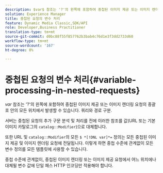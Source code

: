 ```yaml
---
description: $var$ 참조는 '?'의 왼쪽에 포함하여 중첩된 이미지 제공 또는 이미지 렌더링 요청의 중괄호 안의 모든 위치에서 발생할 수 있습니다. 쿼리와 경로 구분.
solution: Experience Manager
title: 중첩된 요청의 변수 처리
feature: Dynamic Media Classic,SDK/API
role: Developer,Business Practitioner
translation-type: tm+mt
source-git-commit: d0bc88f55f857762b3bab4c76d1e3f3dd2733d60
workflow-type: tm+mt
source-wordcount: '167'
ht-degree: 0%

---
```



# 중첩된 요청의 변수 처리{#variable-processing-in-nested-requests}

$var$ 참조는 &#39;?&#39;의 왼쪽에 포함하여 중첩된 이미지 제공 또는 이미지 렌더링 요청의 중괄호 안의 모든 위치에서 발생할 수 있습니다. 쿼리와 경로 구분.

서버는 중첩된 요청의 추가 구문 분석 및 처리를 전에 이러한 참조를 값(URL 또는 기본 이미지 카탈로그의 `catalog::Modifier`)으로 대체합니다.

또한 URL 및 `catalog::Modifier`의 모든 `$ *[!DNL var]*=` 정의는 모든 중첩된 이미지 제공 및 이미지 렌더링 요청에 전달됩니다. 이렇게 하면 중첩 수준에 관계없이 모든 변수 정의를 모든 템플릿에 사용할 수 있습니다.

중첩 수준에 관계없이, 중첩된 이미지 렌더링 또는 이미지 제공 요청에서 어느 위치에나 대체될 변수 값에 단일 패스 HTTP 인코딩만 적용해야 합니다.
